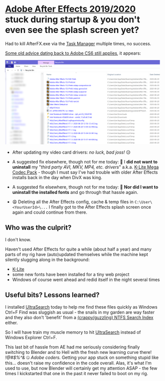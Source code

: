 ﻿# [Adobe After Effects 2019/2020](https://helpx.adobe.com/after-effects/kb/known-issues-after-effects.html) stuck during startup & you don't even see the splash screen yet?

Had to kill AfterFX.exe via the [Task Manager](https://en.wikipedia.org/wiki/Task_Manager_%28Windows%29) multiple times, no success.

[Some old advice dating back to Adobe CS6 still applies](https://www.reddit.com/r/AfterEffects/comments/95d17p/aftereffects_stuckfreeze_on_loading_screen_startup/), it appears:
 
![](assets/after%20effects%20deleted%20files.png)
 
- After updating my video card drivers: *no luck, bad joss!* 😥
 
- A suggested fix elsewhere, though not for me today: 😤 I **did not want to uninstall** my "*third party AVI, MKV, MP4, etc. drivers*" a.k.a. [K-Lite Mega Codec Pack](https://www.codecguide.com/download_k-lite_codec_pack_mega.htm) - though I must say I've had trouble with older After Effects installs back in the day when DivX was king. 
 
- A suggested fix elsewhere, though not for me today: 😤 **Nor did I want to uninstall the installed fonts** and go through that hassle again.
 
- 😩 Deleting all the After Effects config, cache & temp files in `C:\User\<YourUserId>\...` I finally got to the After Effects splash screen once again and could continue from there.
 
## Who was the culprit?
 
I don't know.
 
Haven't used After Effects for quite a while (about half a year) and many parts of my rig have (auto)updated themselves while the machine kept silently slugging along in the background:
 
- [K-Lite](https://www.codecguide.com/download_k-lite_codec_pack_mega.htm)
- some new fonts have been installed for a tiny web project
- Windows of course went ahead and redid itself in the night several times
 
## Useful bits? Lessons learned?

I installed [UltraSearch](https://www.jam-software.com/ultrasearch) today to help me find these files quickly as Windows Ctrl+F Find was sluggish as usual - the snails in my garden are way faster and they also don't 'benefit' from a [(crappy/guzzling) NTFS Search Index](https://answers.microsoft.com/en-us/windows/forum/windows_10-win_cortana/index-search-in-file-explorer/b549368b-dba4-421e-aeef-0f9d03b1de72) either.

So I will have train my muscle memory to hit [UltraSearch](https://www.jam-software.com/ultrasearch) instead of Windows Explorer Ctrl+F.

This last bit of hassle from AE had me seriously considering finally switching to Blender and to Hell with the fresh new learning curve there! *!@#$%^&* 🤐 *Adobe coders.* Getting your app stuck on something stupid like this... doesn't raise my confidence in the code overall. Alas, it's what I'm used to use, but now Blender will certainly get my attention ASAP - the few times I kickstarted that one in the past it never failed to boot on my rig.



 